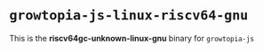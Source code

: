 # `growtopia-js-linux-riscv64-gnu`

This is the **riscv64gc-unknown-linux-gnu** binary for `growtopia-js`
